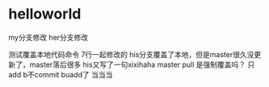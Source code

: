# helloworld

my分支修改
her分支修改

测试覆盖本地代码命令 7行一起修改的
his分支覆盖了本地，但是master很久没更新了，master落后很多
his又写了一句xixihaha
master pull 是强制覆盖吗？
只add b不commit
buadd了
当当当

